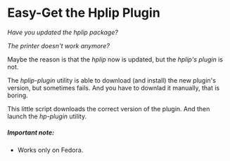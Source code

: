 # Easy-Get the Hplip Plugin

_Have you updated the hplip package?_

_The printer doesn't work anymore?_

Maybe the reason is that the *hplip* now is updated, but the *hplip's plugin* is not.

The _hplip-plugin_ utility is able to download (and install) the new plugin's version, but sometimes fails. And you have to downlad it manually, that is boring.


This little script downloads the correct version of the plugin. And then launch the _hp-plugin_ utility.


##### Important note:
- Works only on Fedora.
